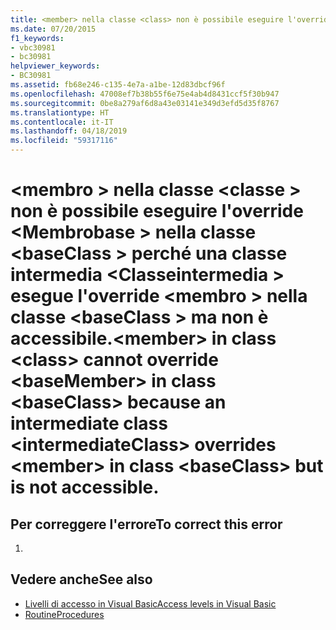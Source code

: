 ```yaml
---
title: <member> nella classe <class> non è possibile eseguire l'override <baseMember> nella classe <baseClass> perché una classe intermedia <intermediateClass> esegue l'override <member> nella classe <baseClass> ma non è accessibile.
ms.date: 07/20/2015
f1_keywords:
- vbc30981
- bc30981
helpviewer_keywords:
- BC30981
ms.assetid: fb68e246-c135-4e7a-a1be-12d83dbcf96f
ms.openlocfilehash: 47008ef7b38b55f6e75e4ab4d8431ccf5f30b947
ms.sourcegitcommit: 0be8a279af6d8a43e03141e349d3efd5d35f8767
ms.translationtype: HT
ms.contentlocale: it-IT
ms.lasthandoff: 04/18/2019
ms.locfileid: "59317116"
---
```

# <a name="member-in-class-class-cannot-override-basemember-in-class-baseclass-because-an-intermediate-class-intermediateclass-overrides-member-in-class-baseclass-but-is-not-accessible"></a><span data-ttu-id="48882-102">\<membro > nella classe \<classe > non è possibile eseguire l'override \<Membrobase > nella classe \<baseClass > perché una classe intermedia \<Classeintermedia > esegue l'override \<membro > nella classe \<baseClass > ma non è accessibile.</span><span class="sxs-lookup"><span data-stu-id="48882-102">\<member> in class \<class> cannot override \<baseMember> in class \<baseClass> because an intermediate class \<intermediateClass> overrides \<member> in class \<baseClass> but is not accessible.</span></span>
## <a name="to-correct-this-error"></a><span data-ttu-id="48882-103">Per correggere l'errore</span><span class="sxs-lookup"><span data-stu-id="48882-103">To correct this error</span></span>  
  
1. 
  
## <a name="see-also"></a><span data-ttu-id="48882-104">Vedere anche</span><span class="sxs-lookup"><span data-stu-id="48882-104">See also</span></span>

- [<span data-ttu-id="48882-105">Livelli di accesso in Visual Basic</span><span class="sxs-lookup"><span data-stu-id="48882-105">Access levels in Visual Basic</span></span>](../../visual-basic/programming-guide/language-features/declared-elements/access-levels.md)
- [<span data-ttu-id="48882-106">Routine</span><span class="sxs-lookup"><span data-stu-id="48882-106">Procedures</span></span>](../../visual-basic/programming-guide/language-features/procedures/index.md)
